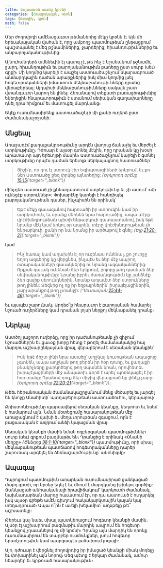 ```yaml
---
title: Հայաստանն առանց կրօնի
categories: [Հասարակական, Կրօն]
tags: [մարդիկ, կրօն]
math: false
---
```


Մեր ժողովրդի ամէնացաւօտ թեմաներից մէկը կրօնն է։ Այն մի երեւակայական վահան է, որը ամբողջ պատմութեան ընթացքում պաշտպանել է մեզ թշնամիներից, ջարդերից, հիւանդութիւններից եւ անբարոյականութիւնից։

Այնուհանդերձ ամենեւին էլ պարզ չէ, թե ինչ է նշանակում թշնամի, ջարդ, հիւանդութիւն եւ բարոյականութիւն բառերը ըստ սուրբ (սեւ) գրքի։ Մի կողմից կարելի է ապշել աստուածաշնչում նկարագրուած անմարդկային դաժան արարքներից իսկ միւս կողմից լսել հոգեւորականների իմաստուն մեկնաբանութիւնները դրանց վերաբերեալ։ Այդպիսի մեկնաբանութիւնները սակայն շատ վտանգաւոր կարող են լինել։ Հեռանալով տեքստի բառացիութիւնից եկեղեցին հնարաւորութիւն է ստանում սեփական գաղափարները դնել դրա հիմքում եւ մատուցել մարդկանց։

Եկէք ուսումնասիրենք աստուածաշնչի մի քանի ուղերձ ըստ ժամանակաշրջանի։

## **Անցեալ**

Առաջադէմ քաղաքակրթութիւնը արդէն վաղուց ճանաչել եւ մերժել է ստրկութիւնը։ Դժուար է այսօր գտնել մէկին, որը դրական կը խօսի արատաւոր այդ երեւոյթի մասին։ Աստուածաշնչում կարելի է գտնել ստրկութիւնը որպէս դաժան երեւոյթ ներկայացնող հատուածներ՝

> Յիշի՛ր, որ դու էլ ստրուկ էիր Եգիպտացիների երկրում, եւ քո Տէր Աստուածը քեզ փրկեց այնտեղից: _(Երկրորդ օրէնք [15:15](https://www.qahana.am/bible/OldTestament/Deuteronomy.html#15-15){:target="\_blank"})_

մինչդեռ աստուած չի քննադատուում ստրկութիւնը եւ չի ասում՝ «մի ունեցէք ստրուկներ»։ Փոխարէնը կարելի է հանդիպել բարոյականութեան դասեր, ինչպիսին են օրինակ՝

> Եթէ մէկը գաւազանով հարուածի իր ստրուկին կամ իր ստրկուհուն, եւ սրանք մեռնեն նրա հարուածից, ապա տէրը վրէժխնդրութեան պիտի ենթարկուի դատաստանով, իսկ եթէ նրանք մէկ կամ երկու օր ապրեն, տէրը վրէժխնդրութեան չի ենթարկուի, քանի որ նա նրանց իր արծաթով է գնել: _(Ելք [21:20-21](https://www.qahana.am/bible/OldTestament/Exodus.html#21-20){:target="\_blank"})_

կամ

> Ինչ ծառայ կամ աղախին էլ որ ուզենաս ունենալ, քո շուրջը եղող ազգերից կը վերցնես, ինչպէս եւ ձեր մէջ ապրող օտարականների զաւակներից ու նրանց ազգականներից: Որքան զաւակ ունենան ձեր երկրում, բոլորը թող դառնան ձեր սեփականութիւնը: Նրանց իբրեւ ժառանգութիւն կը յանձնէք ձեր գալիք սերունդներին, նրանք առյաւէտ ձեր ստրուկները թող լինեն: Ձեզնից ոչ ոք իր եղբայրներին՝ իսրայէլացիներին, չարչարանքով թող չտանջի: _(Ղեւտական [25:44-46](https://www.qahana.am/bible/OldTestament/Leviticus.html#25-44){:target="\_blank"})_

եւ այսպէս շարունակ։ Արդեօ՞ք հնարաւոր է բարոյական համարել նշուած ուղերձները կամ դրական լոյսի ներքոյ մեկնաբանել դրանք։

## **Ներկայ**

Աստծոյ յաջորդ ուղերձը, որը իր դաժանութեամբ չի զիջում նշուածներին եւ ցաւօք խորը հետք է թողել ժամանակակից հայ մարդու աշխարընկալման վրայ, վերաբերում է սեռական կեանքին՝

> Իսկ եթէ ճիշտ լինի նրա ասածը՝ աղջկայ կուսութեան ապացոյց չգտնեն, ապա աղջկան թող բերեն իր հօր դուռը, եւ քաղաքի բնակիչները քարկոծելով թող սպանեն նրան, որովհետեւ իսրայէլացիների մէջ անպատիւ գործ է արել՝ պոռնկացել է իր հօր տանը: Դրանով դուք ձեր միջից վերացրած կը լինէք չարը: _(Երկրորդ օրէնք [22:20-21](https://www.qahana.am/bible/OldTestament/Deuteronomy.html#22-20){:target="\_blank"})_։

Թեեւ հեթանոսական ժամանակաշրջանում մենք մեծարել եւ յարգել են կնոջը Անահիտի՝ պտղաբերութեան աստուածուհու, կերպարով։

Քրիստոնէութիւնը պարսավելով սեռական կեանքը, կեղտոտ եւ նսեմ է համարում այն։ Նման մօտեցումը հասարակութեան մէջ առաջացնում է վախի եւ մեղաւորութեան զգացում, որն է բացասական է ազդում անձի կայացման վրայ։

Սեռական կեանքի մասին նման ողբերգական պատմութիւններ սուրբ (սեւ) գրքում բազմաթիւ են։ Դրանցից է օրինակ «Օնանի մեղքը» _(Ծննդոց [38:1-10](https://www.qahana.am/bible/OldTestament/Genesis.html#38-1){:target="\_blank"})_ պատմութիւնը, որի սխալ մեկնաբանութեան պատճառով հոգեւորականները դարեր շարունակ արգելել են ձեռնաշարժութիւնը՝ անոնիզմը։

## **Ապագայ**

Դպրոցում պատմութիւն առարկան ուսումնասիրած ցանկացած մարդ գրտի, որ կրօնը եղել է եւ մնում է մարդկանց իշխելու գործիք։ Ցանկացած անհասկանալի իրավիճակում՝ կարկուտի ժամանակ, նախնադարեան մարդը հաւատում էր, որ դա աստուած է ուղարկել իսկ այսօր գրեթե ամէն գիւղում հակակարկտային կայան կայ տեղադրուած։ Ապա ո՞րն է աւելի խելամիտ՝ աղօթելը թե՞ աշխատելը։

Թերեւս կայ նաեւ սխալ պատկերացում հոգեւոր կեանքի մասին։ Այսօր էլ աշխարհում բազմաթիւ մարդիկ ապրում են հոգեւոր կեանքով չդաւանելով ոչ մի կրօնի։ Դրանք այն մարդիկ են որոնք ուսումնասիրում են տարբեր ուսմունքներ, լսում հոգեւոր երաժշտութիւն կամ պարզապէս յաճախում յոգայի։

Այո, դժուար է վերցնել ժողովրդից իր իմացած կեանքի միակ մոդելը եւ փոխարինել այն նորով։ Մեզ պէտք է երկար ժամանակ, ամուր նեարդեր եւ կրթուած հասարակութիւն։
